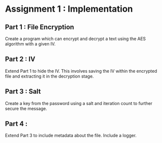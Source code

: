 # Assignment 1 : Implementation

## Part 1 : File Encryption

Create a program which can encrypt and decrypt a text using the AES algorithm with a given IV.

## Part 2 : IV

Extend Part 1 to hide the IV. This involves saving the IV within the encrypted file and extracting it in the decryption stage.

## Part 3 : Salt

Create a key from the password using a salt and iteration count to further secure the message.

## Part 4 : 

Extend Part 3 to include metadata about the file. Include a logger. 
